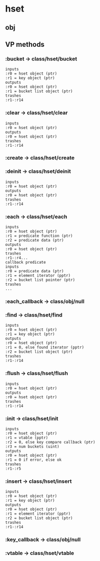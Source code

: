 # hset

## obj

## VP methods

### :bucket -> class/hset/bucket

```code
inputs
:r0 = hset object (ptr)
:r1 = key object (ptr)
outputs
:r0 = hset object (ptr)
:r1 = bucket list object (ptr)
trashes
:r1-:r14
```

### :clear -> class/hset/clear

```code
inputs
:r0 = hset object (ptr)
outputs
:r0 = hset object (ptr)
trashes
:r1-:r14
```

### :create -> class/hset/create

### :deinit -> class/hset/deinit

```code
inputs
:r0 = hset object (ptr)
outputs
:r0 = hset object (ptr)
trashes
:r1-:r14
```

### :each -> class/hset/each

```code
inputs
:r0 = hset object (ptr)
:r1 = predicate function (ptr)
:r2 = predicate data (ptr)
outputs
:r0 = hset object (ptr)
trashes
:r1-:r4...
callback predicate
inputs
:r0 = predicate data (ptr)
:r1 = element iterator (pptr)
:r2 = bucket list pointer (ptr)
trashes
...
```

### :each_callback -> class/obj/null

### :find -> class/hset/find

```code
inputs
:r0 = hset object (ptr)
:r1 = key object (ptr)
outputs
:r0 = hset object (ptr)
:r1 = 0, else found iterator (pptr)
:r2 = bucket list object (ptr)
trashes
:r1-:r14
```

### :flush -> class/hset/flush

```code
inputs
:r0 = hset object (ptr)
outputs
:r0 = hset object (ptr)
trashes
:r1-:r14
```

### :init -> class/hset/init

```code
inputs
:r0 = hset object (ptr)
:r1 = vtable (pptr)
:r2 = 0, else key compare callback (ptr)
:r3 = num buckets (uint)
outputs
:r0 = hset object (ptr)
:r1 = 0 if error, else ok
trashes
:r1-:r5
```

### :insert -> class/hset/insert

```code
inputs
:r0 = hset object (ptr)
:r1 = key object (ptr)
outputs
:r0 = hset object (ptr)
:r1 = element iterator (pptr)
:r2 = bucket list object (ptr)
trashes
:r1-:r14
```

### :key_callback -> class/obj/null

### :vtable -> class/hset/vtable

